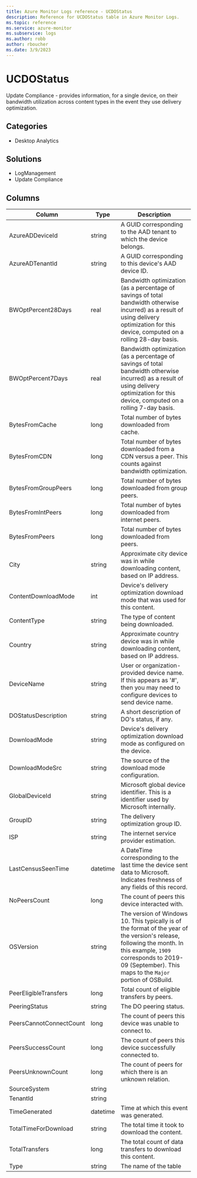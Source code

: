 ```yaml
---
title: Azure Monitor Logs reference - UCDOStatus
description: Reference for UCDOStatus table in Azure Monitor Logs.
ms.topic: reference
ms.service: azure-monitor
ms.subservice: logs
ms.author: robb
author: rboucher
ms.date: 3/9/2023
---
```


# UCDOStatus

 Update Compliance - provides information, for a single device, on their bandwidth utilization across content types in the event they use delivery optimization.

## Categories

- Desktop Analytics
## Solutions

- LogManagement
- Update Compliance




## Columns

| Column | Type | Description |
| --- | --- | --- |
| AzureADDeviceId | string | A GUID corresponding to the AAD tenant to which the device belongs. |
| AzureADTenantId | string | A GUID corresponding to this device's AAD device ID. |
| BWOptPercent28Days | real | Bandwidth optimization (as a percentage of savings of total bandwidth otherwise incurred) as a result of using delivery optimization for this device, computed on a rolling 28-day basis. |
| BWOptPercent7Days | real | Bandwidth optimization (as a percentage of savings of total bandwidth otherwise incurred) as a result of using delivery optimization for this device, computed on a rolling 7-day basis. |
| BytesFromCache | long | Total number of bytes downloaded from cache. |
| BytesFromCDN | long | Total number of bytes downloaded from a CDN versus a peer. This counts against bandwidth optimization. |
| BytesFromGroupPeers | long | Total number of bytes downloaded from group peers. |
| BytesFromIntPeers | long | Total number of bytes downloaded from internet peers. |
| BytesFromPeers | long | Total number of bytes downloaded from peers. |
| City | string | Approximate city device was in while downloading content, based on IP address. |
| ContentDownloadMode | int | Device's delivery optimization download mode that was used for this content. |
| ContentType | string | The type of content being downloaded. |
| Country | string | Approximate country device was in while downloading content, based on IP address. |
| DeviceName | string | User or organization-provided device name. If this appears as '#', then you may need to configure devices to send device name. |
| DOStatusDescription | string | A short description of DO's status, if any. |
| DownloadMode | string | Device's delivery optimization download mode as configured on the device. |
| DownloadModeSrc | string | The source of the download mode configuration. |
| GlobalDeviceId | string | Microsoft global device identifier. This is a identifier used by Microsoft internally. |
| GroupID | string | The delivery optimization group ID. |
| ISP | string | The internet service provider estimation. |
| LastCensusSeenTime | datetime | A DateTime corresponding to the last time the device sent data to Microsoft. Indicates freshness of any fields of this record. |
| NoPeersCount | long | The count of peers this device interacted with. |
| OSVersion | string | The version of Windows 10. This typically is of the format of the year of the version's release, following the month. In this example, `1909` corresponds to 2019-09 (September). This maps to the `Major` portion of OSBuild. |
| PeerEligibleTransfers | long | Total count of eligible transfers by peers. |
| PeeringStatus | string | The DO peering status. |
| PeersCannotConnectCount | long | The count of peers this device was unable to connect to. |
| PeersSuccessCount | long | The count of peers this device successfully connected to. |
| PeersUnknownCount | long | The count of peers for which there is an unknown relation. |
| SourceSystem | string |  |
| TenantId | string |  |
| TimeGenerated | datetime | Time at which this event was generated. |
| TotalTimeForDownload | string | The total time it took to download the content. |
| TotalTransfers | long | The total count of data transfers to download this content. |
| Type | string | The name of the table |
